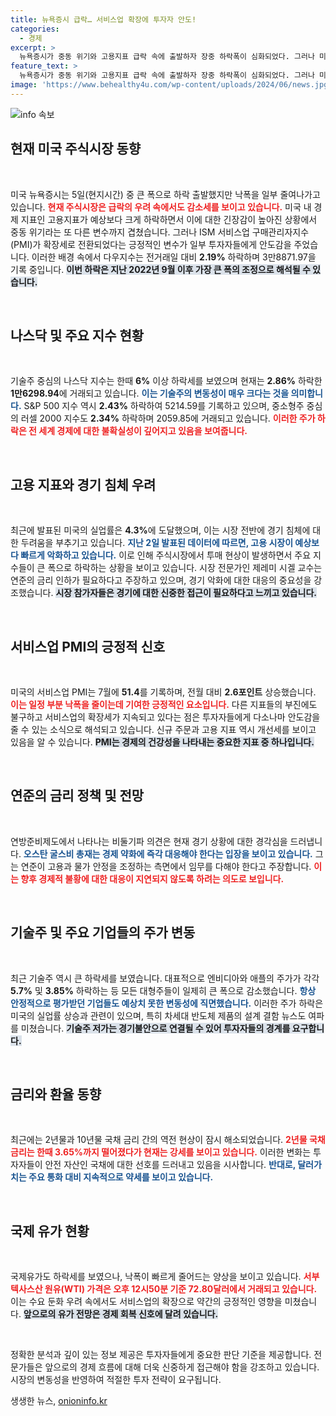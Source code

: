 ```yaml
---
title: 뉴욕증시 급락… 서비스업 확장에 투자자 안도!
categories:
  - 경제
excerpt: >
  뉴욕증시가 중동 위기와 고용지표 급락 속에 출발하자 장중 하락폭이 심화되었다. 그러나 미국 서비스업이 확장세로 전환하면서 일부 반등을 보이며 긴장감을 완화하고 있다.
feature_text: >
  뉴욕증시가 중동 위기와 고용지표 급락 속에 출발하자 장중 하락폭이 심화되었다. 그러나 미국 서비스업이 확장세로 전환하면서 일부 반등을 보이며 긴장감을 완화하고 있다.
image: 'https://www.behealthy4u.com/wp-content/uploads/2024/06/news.jpg'
---
```


<p><img src="https://www.behealthy4u.com/wp-content/uploads/2024/06/news.jpg" alt="info 속보" /></p>

<h2 data-ke-size="size26">현재 미국 주식시장 동향</h2>

<p data-ke-size="size16">&nbsp;</p> 

<p>미국 뉴욕증시는 5일(현지시간) 중 큰 폭으로 하락 출발했지만 낙폭을 일부 줄여나가고 있습니다. <b><span style="color: #ee2323;">현재 주식시장은 급락의 우려 속에서도 감소세를 보이고 있습니다.</span></b> 미국 내 경제 지표인 고용지표가 예상보다 크게 하락하면서 이에 대한 긴장감이 높아진 상황에서 중동 위기라는 또 다른 변수까지 겹쳤습니다. 그러나 ISM 서비스업 구매관리자지수(PMI)가 확장세로 전환되었다는 긍정적인 변수가 일부 투자자들에게 안도감을 주었습니다. 이러한 배경 속에서 다우지수는 전거래일 대비 <strong>2.19%</strong> 하락하며 3만8871.97을 기록 중입니다. <b><span style="background-color: #21538527;">이번 하락은 지난 2022년 9월 이후 가장 큰 폭의 조정으로 해석될 수 있습니다.</span></b> </p>

<p data-ke-size="size16">&nbsp;</p> 

<h2 data-ke-size="size26">나스닥 및 주요 지수 현황</h2>

<p data-ke-size="size16">&nbsp;</p>

<p>기술주 중심의 나스닥 지수는 한때 <strong>6%</strong> 이상 하락세를 보였으며 현재는 <strong>2.86%</strong> 하락한 <strong>1만6298.94</strong>에 거래되고 있습니다. <b><span style="color: #1a5490;">이는 기술주의 변동성이 매우 크다는 것을 의미합니다.</span></b> S&amp;P 500 지수 역시 <strong>2.43%</strong> 하락하여 5214.59를 기록하고 있으며, 중소형주 중심의 러셀 2000 지수도 <strong>2.34%</strong> 하락하며 2059.85에 거래되고 있습니다. <b><span style="color: #ee2323;">이러한 주가 하락은 전 세계 경제에 대한 불확실성이 깊어지고 있음을 보여줍니다.</span></b> </p>

<p data-ke-size="size16">&nbsp;</p> 

<h2 data-ke-size="size26">고용 지표와 경기 침체 우려</h2>

<p data-ke-size="size16">&nbsp;</p>

<p>최근에 발표된 미국의 실업률은 <strong>4.3%</strong>에 도달했으며, 이는 시장 전반에 경기 침체에 대한 두려움을 부추기고 있습니다. <b><span style="color: #1a5490;">지난 2일 발표된 데이터에 따르면, 고용 시장이 예상보다 빠르게 악화하고 있습니다.</span></b> 이로 인해 주식시장에서 투매 현상이 발생하면서 주요 지수들이 큰 폭으로 하락하는 상황을 보이고 있습니다. 시장 전문가인 제레미 시겔 교수는 연준의 금리 인하가 필요하다고 주장하고 있으며, 경기 악화에 대한 대응의 중요성을 강조했습니다. <b><span style="background-color: #21538527;">시장 참가자들은 경기에 대한 신중한 접근이 필요하다고 느끼고 있습니다.</span></b></p>

<p data-ke-size="size16">&nbsp;</p> 

<h2 data-ke-size="size26">서비스업 PMI의 긍정적 신호</h2>

<p data-ke-size="size16">&nbsp;</p>

<p>미국의 서비스업 PMI는 7월에 <strong>51.4</strong>를 기록하며, 전월 대비 <strong>2.6포인트</strong> 상승했습니다. <b><span style="color: #ee2323;">이는 일정 부분 낙폭을 줄이는데 기여한 긍정적인 요소입니다.</span></b> 다른 지표들의 부진에도 불구하고 서비스업의 확장세가 지속되고 있다는 점은 투자자들에게 다소나마 안도감을 줄 수 있는 소식으로 해석되고 있습니다. 신규 주문과 고용 지표 역시 개선세를 보이고 있음을 알 수 있습니다. <b><span style="background-color: #21538527;">PMI는 경제의 건강성을 나타내는 중요한 지표 중 하나입니다.</span></b></p>

<p data-ke-size="size16">&nbsp;</p> 

<h2 data-ke-size="size26">연준의 금리 정책 및 전망</h2>

<p data-ke-size="size16">&nbsp;</p>

<p>연방준비제도에서 나타나는 비둘기파 의견은 현재 경기 상황에 대한 경각심을 드러냅니다. <b><span style="color: #1a5490;">오스탄 굴스비 총재는 경제 약화에 즉각 대응해야 한다는 입장을 보이고 있습니다.</span></b> 그는 연준이 고용과 물가 안정을 조정하는 측면에서 임무를 다해야 한다고 주장합니다. <b><span style="color: #ee2323;">이는 향후 경제적 불황에 대한 대응이 지연되지 않도록 하려는 의도로 보입니다.</span></b> </p>

<p data-ke-size="size16">&nbsp;</p> 

<h2 data-ke-size="size26">기술주 및 주요 기업들의 주가 변동</h2>

<p data-ke-size="size16">&nbsp;</p>

<p>최근 기술주 역시 큰 하락세를 보였습니다. 대표적으로 엔비디아와 애플의 주가가 각각 <strong>5.7%</strong> 및 <strong>3.85%</strong> 하락하는 등 모든 대형주들이 일제히 큰 폭으로 감소했습니다. <b><span style="color: #1a5490;">항상 안정적으로 평가받던 기업들도 예상치 못한 변동성에 직면했습니다.</span></b> 이러한 주가 하락은 미국의 실업률 상승과 관련이 있으며, 특히 차세대 반도체 제품의 설계 결함 뉴스도 여파를 미쳤습니다. <b><span style="background-color: #21538527;">기술주 저가는 경기불안으로 연결될 수 있어 투자자들의 경계를 요구합니다.</span></b></p>

<p data-ke-size="size16">&nbsp;</p> 

<h2 data-ke-size="size26">금리와 환율 동향</h2>

<p data-ke-size="size16">&nbsp;</p>

<p>최근에는 2년물과 10년물 국채 금리 간의 역전 현상이 잠시 해소되었습니다. <b><span style="color: #ee2323;">2년물 국채금리는 한때 <strong>3.65%</strong>까지 떨어졌다가 현재는 강세를 보이고 있습니다.</span></b> 이러한 변화는 투자자들이 안전 자산인 국채에 대한 선호를 드러내고 있음을 시사합니다. <b><span style="color: #1a5490;">반대로, 달러가치는 주요 통화 대비 지속적으로 약세를 보이고 있습니다.</span></b>  </p>

<p data-ke-size="size16">&nbsp;</p> 

<h2 data-ke-size="size26">국제 유가 현황</h2>

<p data-ke-size="size16">&nbsp;</p>

<p>국제유가도 하락세를 보였으나, 낙폭이 빠르게 줄어드는 양상을 보이고 있습니다. <b><span style="color: #ee2323;">서부 텍사스산 원유(WTI) 가격은 오후 12시50분 기준 <strong>72.80달러</strong>에서 거래되고 있습니다.</span></b> 이는 수요 둔화 우려 속에서도 서비스업의 확장으로 약간의 긍정적인 영향을 미쳤습니다. <b><span style="background-color: #21538527;">앞으로의 유가 전망은 경제 회복 신호에 달려 있습니다.</span></b></p>

<p data-ke-size="size16">&nbsp;</p> 

<p>정확한 분석과 깊이 있는 정보 제공은 투자자들에게 중요한 판단 기준을 제공합니다. 전문가들은 앞으로의 경제 흐름에 대해 더욱 신중하게 접근해야 함을 강조하고 있습니다. 시장의 변동성을 반영하여 적절한 투자 전략이 요구됩니다.</p>
생생한 뉴스, <a href="https://onioninfo.kr" rel="dofollow">onioninfo.kr</a>



